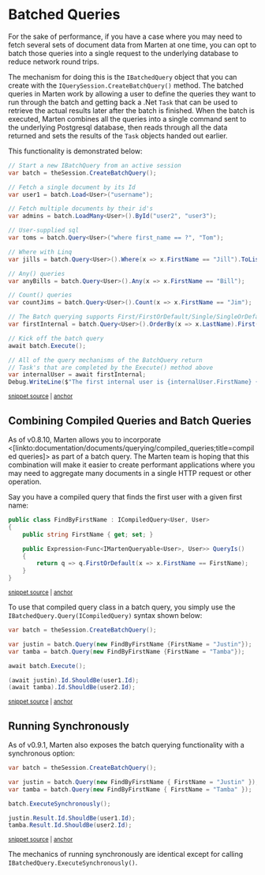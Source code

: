 # Batched Queries

For the sake of performance, if you have a case where you may need to fetch several sets of document data from Marten
at one time, you can opt to batch those queries into a single request to the underlying database to reduce network round trips.

The mechanism for doing this is the `IBatchedQuery` object that you can create with the `IQuerySession.CreateBatchQuery()` method.
The batched queries in Marten work by allowing a user to define the queries they want to run through the batch and getting back
a .Net `Task` that can be used to retrieve the actual results later after the batch is finished. When the batch is executed,
Marten combines all the queries into a single command sent to the underlying Postgresql database, then reads through all
the data returned and sets the results of the `Task` objects handed out earlier.

This functionality is demonstrated below:

<!-- snippet: sample_using-batch-query -->
<a id='snippet-sample_using-batch-query'></a>
```cs
// Start a new IBatchQuery from an active session
var batch = theSession.CreateBatchQuery();

// Fetch a single document by its Id
var user1 = batch.Load<User>("username");

// Fetch multiple documents by their id's
var admins = batch.LoadMany<User>().ById("user2", "user3");

// User-supplied sql
var toms = batch.Query<User>("where first_name == ?", "Tom");

// Where with Linq
var jills = batch.Query<User>().Where(x => x.FirstName == "Jill").ToList();

// Any() queries
var anyBills = batch.Query<User>().Any(x => x.FirstName == "Bill");

// Count() queries
var countJims = batch.Query<User>().Count(x => x.FirstName == "Jim");

// The Batch querying supports First/FirstOrDefault/Single/SingleOrDefault() selectors:
var firstInternal = batch.Query<User>().OrderBy(x => x.LastName).First(x => x.Internal);

// Kick off the batch query
await batch.Execute();

// All of the query mechanisms of the BatchQuery return
// Task's that are completed by the Execute() method above
var internalUser = await firstInternal;
Debug.WriteLine($"The first internal user is {internalUser.FirstName} {internalUser.LastName}");
```
<sup><a href='https://github.com/JasperFx/marten/blob/master/src/Marten.Testing/Services/BatchedQuerying/batched_querying_acceptance_Tests.cs#L543-L575' title='Snippet source file'>snippet source</a> | <a href='#snippet-sample_using-batch-query' title='Start of snippet'>anchor</a></sup>
<!-- endSnippet -->

## Combining Compiled Queries and Batch Queries

As of v0.8.10, Marten allows you to incorporate <[linkto:documentation/documents/querying/compiled_queries;title=compiled queries]> as part of a batch query. The Marten team is hoping that this combination will make it easier to create performant applications where you may need to aggregate many documents in a single HTTP request or other operation.

Say you have a compiled query that finds the first user with a given first name:

<!-- snippet: sample_FindByFirstName -->
<a id='snippet-sample_findbyfirstname'></a>
```cs
public class FindByFirstName : ICompiledQuery<User, User>
{
    public string FirstName { get; set; }

    public Expression<Func<IMartenQueryable<User>, User>> QueryIs()
    {
        return q => q.FirstOrDefault(x => x.FirstName == FirstName);
    }
}
```
<sup><a href='https://github.com/JasperFx/marten/blob/master/src/Marten.Testing/Services/BatchedQuerying/batched_querying_acceptance_Tests.cs#L134-L144' title='Snippet source file'>snippet source</a> | <a href='#snippet-sample_findbyfirstname' title='Start of snippet'>anchor</a></sup>
<!-- endSnippet -->

To use that compiled query class in a batch query, you simply use the `IBatchedQuery.Query(ICompiledQuery)` syntax shown below:

<!-- snippet: sample_batch-query-with-compiled-queries -->
<a id='snippet-sample_batch-query-with-compiled-queries'></a>
```cs
var batch = theSession.CreateBatchQuery();

var justin = batch.Query(new FindByFirstName {FirstName = "Justin"});
var tamba = batch.Query(new FindByFirstName {FirstName = "Tamba"});

await batch.Execute();

(await justin).Id.ShouldBe(user1.Id);
(await tamba).Id.ShouldBe(user2.Id);
```
<sup><a href='https://github.com/JasperFx/marten/blob/master/src/Marten.Testing/Services/BatchedQuerying/batched_querying_acceptance_Tests.cs#L149-L159' title='Snippet source file'>snippet source</a> | <a href='#snippet-sample_batch-query-with-compiled-queries' title='Start of snippet'>anchor</a></sup>
<!-- endSnippet -->

## Running Synchronously

As of v0.9.1, Marten also exposes the batch querying functionality with a synchronous option:

<!-- snippet: sample_batch-query-with-compiled-queries-synchronously -->
<a id='snippet-sample_batch-query-with-compiled-queries-synchronously'></a>
```cs
var batch = theSession.CreateBatchQuery();

var justin = batch.Query(new FindByFirstName { FirstName = "Justin" });
var tamba = batch.Query(new FindByFirstName { FirstName = "Tamba" });

batch.ExecuteSynchronously();

justin.Result.Id.ShouldBe(user1.Id);
tamba.Result.Id.ShouldBe(user2.Id);
```
<sup><a href='https://github.com/JasperFx/marten/blob/master/src/Marten.Testing/Services/BatchedQuerying/batched_querying_acceptance_Tests.cs#L165-L175' title='Snippet source file'>snippet source</a> | <a href='#snippet-sample_batch-query-with-compiled-queries-synchronously' title='Start of snippet'>anchor</a></sup>
<!-- endSnippet -->

The mechanics of running synchronously are identical except for calling `IBatchedQuery.ExecuteSynchronously()`.
